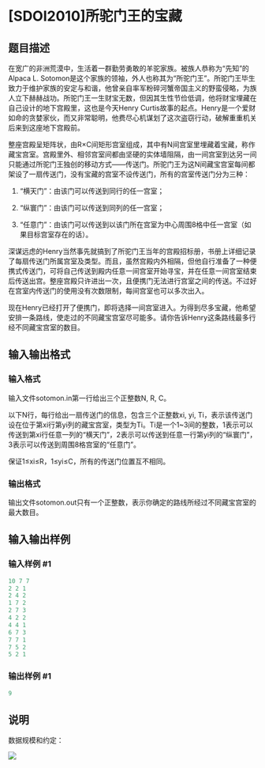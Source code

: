 # [SDOI2010]所驼门王的宝藏

## 题目描述

在宽广的非洲荒漠中，生活着一群勤劳勇敢的羊驼家族。被族人恭称为“先知”的Alpaca L. Sotomon是这个家族的领袖，外人也称其为“所驼门王”。所驼门王毕生致力于维护家族的安定与和谐，他曾亲自率军粉碎河蟹帝国主义的野蛮侵略，为族人立下赫赫战功。所驼门王一生财宝无数，但因其生性节俭低调，他将财宝埋藏在自己设计的地下宫殿里，这也是今天Henry Curtis故事的起点。Henry是一个爱财如命的贪婪家伙，而又非常聪明，他费尽心机谋划了这次盗窃行动，破解重重机关后来到这座地下宫殿前。

整座宫殿呈矩阵状，由R×C间矩形宫室组成，其中有N间宫室里埋藏着宝藏，称作藏宝宫室。宫殿里外、相邻宫室间都由坚硬的实体墙阻隔，由一间宫室到达另一间只能通过所驼门王独创的移动方式——传送门。所驼门王为这N间藏宝宫室每间都架设了一扇传送门，没有宝藏的宫室不设传送门，所有的宫室传送门分为三种：

1. “横天门”：由该门可以传送到同行的任一宫室；

2. “纵寰门”：由该门可以传送到同列的任一宫室；

3. “任意门”：由该门可以传送到以该门所在宫室为中心周围8格中任一宫室（如果目标宫室存在的话）。

深谋远虑的Henry当然事先就搞到了所驼门王当年的宫殿招标册，书册上详细记录了每扇传送门所属宫室及类型。而且，虽然宫殿内外相隔，但他自行准备了一种便携式传送门，可将自己传送到殿内任意一间宫室开始寻宝，并在任意一间宫室结束后传送出宫。整座宫殿只许进出一次，且便携门无法进行宫室之间的传送。不过好在宫室内传送门的使用没有次数限制，每间宫室也可以多次出入。

现在Henry已经打开了便携门，即将选择一间宫室进入。为得到尽多宝藏，他希望安排一条路线，使走过的不同藏宝宫室尽可能多。请你告诉Henry这条路线最多行经不同藏宝宫室的数目。

## 输入输出格式

### 输入格式

输入文件sotomon.in第一行给出三个正整数N, R, C。

以下N行，每行给出一扇传送门的信息，包含三个正整数xi, yi, Ti，表示该传送门设在位于第xi行第yi列的藏宝宫室，类型为Ti。Ti是一个1~3间的整数，1表示可以传送到第xi行任意一列的“横天门”，2表示可以传送到任意一行第yi列的“纵寰门”，3表示可以传送到周围8格宫室的“任意门”。

保证1≤xi≤R，1≤yi≤C，所有的传送门位置互不相同。

### 输出格式

输出文件sotomon.out只有一个正整数，表示你确定的路线所经过不同藏宝宫室的最大数目。

## 输入输出样例

### 输入样例 #1

```cpp
10 7 7
2 2 1
2 4 2
1 7 2
2 7 3
4 2 2
4 4 1
6 7 3
7 7 1
7 5 2
5 2 1
```


### 输出样例 #1

```cpp
9
```


## 说明

数据规模和约定：

![](https://cdn.luogu.com.cn/upload/pic/1594.png)

